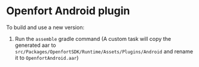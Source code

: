 # Openfort Android plugin

To build and use a new version:
1. Run the `assemble` gradle command (A custom task will copy the generated aar to `src/Packages/OpenfortSDK/Runtime/Assets/Plugins/Android` and rename it to `OpenfortAndroid.aar`)
